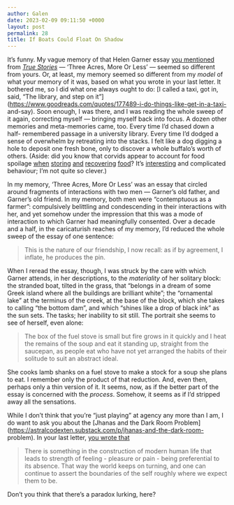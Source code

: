 ```yaml
---
author: Galen
date: 2023-02-09 09:11:50 +0000
layout: post
permalink: 28
title: If Boats Could Float On Shadow
---
```



It’s funny. My vague memory of that Helen Garner essay [you
mentioned](https://angst.blog/27) from [_True
Stories_](https://worldcat.org/isbn/9781875847242) — ‘Three Acres, More Or
Less’ — seemed so different from yours. Or, at least, my memory seemed so
different from my _model_ of what your memory of it was, based on what you
wrote in your last letter. It bothered me, so I did what one always ought to
do: [I called a taxi, got in, said, “The library, and step on
it”](https://www.goodreads.com/quotes/177489-i-do-things-like-get-in-a-taxi-
and-say). Soon enough, I was there, and I was reading the whole sweep of it
again, correcting myself — bringing myself back into focus. A dozen other
memories and meta-memories came, too. Every time I’d chased down a half-
remembered passage in a university library. Every time I’d dodged a sense of
overwhelm by retreating into the stacks. I felt like a dog digging a hole to
deposit one fresh bone, only to discover a whole buffalo’s worth of others.
(Aside: did you know that corvids appear to account for food spoilage
[when](https://doi.org/10.1071/MU9780098b)
[storing](https://www.jstor.org/stable/4534267)
[and](https://doi.org/10.1098/rstb.2009.0210)
[recovering](https://link.springer.com/article/10.1007/s10164-005-0147-5)
[food](https://royalsocietypublishing.org/doi/full/10.1098/rspb.2015.0278)?
It’s [interesting](https://doi.org/10.1007/978-981-10-5221-7_14) and
complicated behaviour; I’m not quite so clever.)

In my memory, ‘Three Acres, More Or Less’ was an essay that circled around
fragments of interactions with two men — Garner’s old father, and Garner’s old
friend. In my memory, both men were “contemptuous as a farmer”: compulsively
belittling and condescending in their interactions with her, and yet somehow
under the impression that this was a mode of interaction to which Garner had
meaningfully consented. Over a decade and a half, in the caricaturish reaches
of my memory, I’d reduced the whole sweep of the essay of one sentence:

> This is the nature of our friendship, I now recall: as if by agreement, I
inflate, he produces the pin.

When I reread the essay, though, I was struck by the care with which Garner
attends, in her descriptions, to the _materiality_ of her solitary block: the
stranded boat, tilted in the grass, that “belongs in a dream of some Greek
island where all the buildings are brilliant white”; the “ornamental lake” at
the terminus of the creek, at the base of the block, which she takes to
calling “the bottom dam”, and which “shines like a drop of black ink” as the
sun sets. The tasks; her inability to sit still. The portrait she seems to see
of herself, even alone:

> The box of the fuel stove is small but fire grows in it quickly and I heat
the remains of the soup and eat it standing up, straight from the saucepan, as
people eat who have not yet arranged the habits of their solitude to suit an
abstract ideal.

She cooks lamb shanks on a fuel stove to make a stock for a soup she plans to
eat. I remember only the product of that reduction. And, even then, perhaps
only a thin version of it. It seems, now, as if the better part of the essay
is concerned with the _process_. Somehow, it seems as if I’d stripped away all
the sensations.

While I don’t think that you’re “just playing” at agency any more than I am, I
do want to ask you about the [Jhanas and the Dark Room
Problem](https://astralcodexten.substack.com/p/jhanas-and-the-dark-room-
problem). In your last letter, [you wrote that](https://angst.blog/27)

> There is something in the construction of modern human life that leads to
strength of feeling - pleasure or pain - being preferential to its absence.
That way the world keeps on turning, and one can continue to assert the
boundaries of the self roughly where we expect them to be.

Don’t you think that there’s a paradox lurking, here?